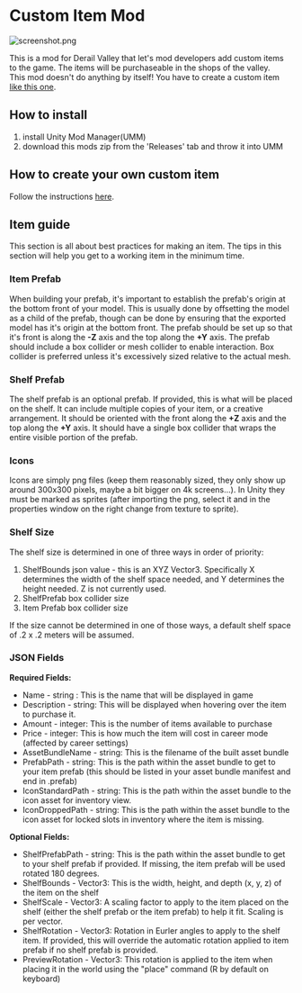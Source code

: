 ﻿# Custom Item Mod

![screenshot.png](screenshot.png)

This is a mod for Derail Valley that let's mod developers add custom items to the game. The items will be purchaseable in the shops of the valley.   
This mod doesn't do anything by itself! You have to create a custom item [like this one](https://git.tostiman.com/tostiman/dv_blahaj).

## How to install

1. install Unity Mod Manager(UMM)
2. download this mods zip from the 'Releases' tab and throw it into UMM

## How to create your own custom item

Follow the instructions [here](https://git.tostiman.com/tostiman/dv_blahaj).

## Item guide

This section is all about best practices for making an item.  The tips in this section will help you get to a working item in the minimum time.

### Item Prefab

When building your prefab, it's important to establish the prefab's origin at the bottom front of your model.  This is usually done by offsetting the model as a child of the prefab, though can be done by ensuring that the exported model has it's origin at the bottom front.
The prefab should be set up so that it's front is along the **-Z** axis and the top along the **+Y** axis.  The prefab should include a box collider or mesh collider to enable interaction.  Box collider is preferred unless it's excessively sized relative to the actual mesh.

### Shelf Prefab

The shelf prefab is an optional prefab.  If provided, this is what will be placed on the shelf.  It can include multiple copies of your item, or a creative arrangement.  It should be oriented with the front along the **+Z** axis and the top along the **+Y** axis. It should have a single box collider that wraps the entire visible portion of the prefab.

### Icons

Icons are simply png files (keep them reasonably sized, they only show up around 300x300 pixels, maybe a bit bigger on 4k screens...).  In Unity they must be marked as sprites (after importing the png, select it and in the properties window on the right change from texture to sprite).

### Shelf Size

The shelf size is determined in one of three ways in order of priority:

1. ShelfBounds json value - this is an XYZ Vector3.  Specifically X determines the width of the shelf space needed, and Y determines the height needed.  Z is not currently used.
1. ShelfPrefab box collider size
1. Item Prefab box collider size

If the size cannot be determined in one of those ways, a default shelf space of .2 x .2 meters will be assumed.

### JSON Fields

**Required Fields:**

- Name - string : This is the name that will be displayed in game
- Description - string: This will be displayed when hovering over the item to purchase it.
- Amount - integer: This is the number of items available to purchase
- Price - integer: This is how much the item will cost in career mode (affected by career settings) 
- AssetBundleName - string: This is the filename of the built asset bundle
- PrefabPath - string: This is the path within the asset bundle to get to your item prefab (this should be listed in your asset bundle manifest and end in .prefab)
- IconStandardPath - string: This is the path within the asset bundle to the icon asset for inventory view.
- IconDroppedPath - string: This is the path within the asset bundle to the icon asset for locked slots in inventory where the item is missing. 

**Optional Fields:**
- ShelfPrefabPath - string: This is the path within the asset bundle to get to your shelf prefab if provided.  If missing, the item prefab will be used rotated 180 degrees.
- ShelfBounds - Vector3: This is the width, height, and depth (x, y, z) of the item on the shelf
- ShelfScale - Vector3: A scaling factor to apply to the item placed on the shelf (either the shelf prefab or the item prefab) to help it fit.  Scaling is per vector.
- ShelfRotation - Vector3: Rotation in Eurler angles to apply to the shelf item.  If provided, this will override the automatic rotation applied to item prefab if no shelf prefab is provided.
- PreviewRotation - Vector3: This rotation is applied to the item when placing it in the world using the "place" command (R by default on keyboard)